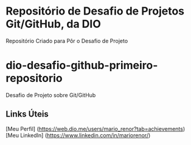 # Repositório de Desafio de Projetos Git/GitHub, da DIO
Repositório Criado para Pôr o Desafio de Projeto 

# dio-desafio-github-primeiro-repositorio
Desafio de Projeto sobre Git/GitHub

## Links Úteis
[Meu Perfil] (https://web.dio.me/users/mario_renor?tab=achievements)
[Meu LinkedIn] (https://www.linkedin.com/in/mariorenor/)

